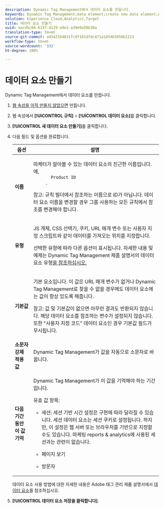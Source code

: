 ```yaml
---
description: Dynamic Tag Management에서 데이터 요소를 만듭니다.
keywords: Dynamic Tag Management;data element;create new data element;name;type;default value;force lowercase value;remember this value for
solution: Experience Cloud,Analytics,Target
title: 데이터 요소 만들기
uuid: eacd5c60-6197-4129-a9e1-a39e9a58b38a
translation-type: tm+mt
source-git-commit: a4542164031fc9f181dfdc471a1d54b5056b1223
workflow-type: tm+mt
source-wordcount: '331'
ht-degree: 100%

---
```



# 데이터 요소 만들기

Dynamic Tag Management에서 데이터 요소를 만듭니다.

1. [웹 속성을 아직 만들지 않았으면](/help/implement/other/dtm/t-create-web-property.md) 만듭니다.
1. 웹 속성에서 **[!UICONTROL 규칙]** > **[!UICONTROL 데이터 요소]**&#x200B;를 클릭합니다.
1. **[!UICONTROL 새 데이터 요소 만들기]**&#x200B;를 클릭합니다.
1. 다음 필드 및 옵션을 완료합니다. 

   <table id="choicetable_681F7D5B86534FF0B6DB67E117B8E381"> 
    <thead class="chhead sthead"> 
      <th class="choptionhd"> 옵션</th> 
      <th class="chdeschd"> 설명</th> 
    </thead> 
    <tr class="chrow strow"> 
      <td class="choption"><strong> 이름 </strong></td> 
      <td class="chdesc stentry"> <p>마케터가 알아볼 수 있는 데이터 요소의 친근한 이름입니다. 예, 
        <code>
          Product ID
        </code>. </p> <p> <p>참고: 규칙 빌더에서 참조하는 이름으로 ID가 아닙니다. 데이터 요소 이름을 변경할 경우 그를 사용하는 모든 규칙에서 참조를 변경해야 합니다. </p> </p> </td> 
    </tr> 
    <tr class="chrow strow"> 
      <td class="choption"><strong>유형</strong></td> 
      <td class="chdesc stentry"> <p> JS 개체, CSS 선택기, 쿠키, URL 매개 변수 또는 사용자 지정 스크립트와 같이 데이터를 가져오는 위치를 지정합니다. </p> <p>선택한 유형에 따라 다른 옵션이 표시됩니다. 자세한 내용 및 예제는 Dynamic Tag Management 제품 설명서의 </a>데이터 요소 유형<a href="https://docs.adobe.com/content/help/ko-KR/dtm/using/resources/data-elements.html">을 참조하십시오. </a></p> </td> 
    </tr> 
    <tr class="chrow strow"> 
      <td class="choption"><strong>기본값</strong></td> 
      <td class="chdesc stentry"> <p>기본 요소입니다. 이 값은 URL 매개 변수가 없거나 Dynamic Tag Management로 찾을 수 없을 경우에도 데이터 요소에는 값이 항상 있도록 해줍니다. </p> <p> <p>참고: 값 및 기본값이 없으면 아무런 결과도 반환되지 않습니다. 해당 데이터 요소를 참조하는 변수가 설정되지 않습니다. 또한 "사용자 지정 코드" 데이터 요소인 경우 기본값 필드가 무시됩니다. </p> </p> </td> 
    </tr> 
    <tr class="chrow strow"> 
      <td class="choption"><strong>소문자 강제 적용 값 </strong></td> 
      <td class="chdesc stentry"> <p>Dynamic Tag Management가 값을 자동으로 소문자로 바꿉니다. </p> </td> 
    </tr> 
    <tr class="chrow strow"> 
      <td class="choption"><strong>다음 기간 동안 이 값 기억</strong></td> 
      <td class="chdesc stentry"> <p>Dynamic Tag Management가 이 값을 기억해야 하는 기간입니다. </p> <p> 유효 값 항목: </p> 
      <ul id="ul_52F6CD8FC22942208F3F45492E914104"> 
        <li id="li_32E4366C5B2E46D788CD8478620FE3E0"> <p>세션: 세션 기반 시간 설정은 구현에 따라 달라질 수 있습니다. 세션 데이터 요소는 세션 쿠키로 설정됩니다. 하지만, 이 설정은 웹 서버 또는 브라우저를 기반으로 지정할 수도 있습니다. 마케팅 reports &amp; analytics에 사용된 세션과는 관련이 없습니다. </p> </li> 
        <li id="li_8A944564BF7643E4B21F0EF2394B3FE8"> <p>페이지 보기 </p> </li> 
        <li id="li_5C8A2F2392FD475AA89DDA7D5B5CF88B"> <p>방문자 </p> </li> 
      </ul> </td> 
    </tr> 
   </table>

   데이터 요소 사용 방법에 대한 자세한 내용은 Adobe 태그 관리 제품 설명서에서 [데이터 요소](https://docs.adobe.com/content/help/ko-KR/dtm/using/resources/data-elements.html)를 참조하십시오.
1. **[!UICONTROL 데이터 요소 저장을 클릭합니다]**.
